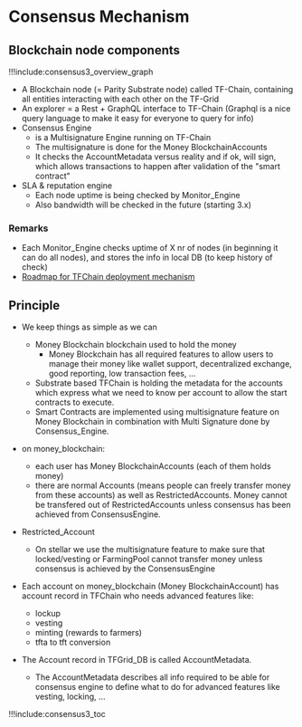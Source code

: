 # Consensus Mechanism

## Blockchain node components

!!!include:consensus3_overview_graph

- A Blockchain node (= Parity Substrate node) called TF-Chain, containing all entities interacting with each other on the TF-Grid
- An explorer = a Rest + GraphQL interface to TF-Chain (Graphql is a nice query language to make it easy for everyone to query for info)
- Consensus Engine
  - is a Multisignature Engine running on TF-Chain
  - The multisignature is done for the Money BlockchainAccounts
  - It checks the AccountMetadata versus reality and if ok, will sign, which allows transactions to happen after validation of the "smart contract"
- SLA & reputation engine
  - Each node uptime is being checked by Monitor_Engine
  - Also bandwidth will be checked in the future (starting 3.x)

### Remarks

<!-- - there are 9 TFChainNode = each node is operated by a TFGuardian -->
- Each Monitor_Engine checks uptime of X nr of nodes (in beginning it can do all nodes), and stores the info in local DB (to keep history of check)
- [Roadmap for TFChain deployment mechanism](roadmap_tfchain3)

## Principle

- We keep things as simple as we can
  - Money Blockchain blockchain used to hold the money
    - Money Blockchain has all required features to allow users to manage their money like wallet support, decentralized exchange, good reporting, low transaction fees, ...
  - Substrate based TFChain is holding the metadata for the accounts which express what we need to know per account to allow the start contracts to execute.
  - Smart Contracts are implemented using multisignature feature on Money Blockchain in combination with Multi Signature done by Consensus_Engine.
- on money_blockchain:
  - each user has Money BlockchainAccounts (each of them holds money)
  - there are normal Accounts (means people can freely transfer money from these accounts) as well as RestrictedAccounts. Money cannot be transfered out of RestrictedAccounts unless consensus has been achieved from ConsensusEngine.
- Restricted_Account
  - On stellar we use the multisignature feature to make sure that locked/vesting or FarmingPool cannot transfer money unless consensus is achieved by the ConsensusEngine

- Each account on money_blockchain (Money BlockchainAccount) has account record in TFChain who needs advanced features like:
  - lockup
  - vesting
  - minting (rewards to farmers)
  - tfta to tft conversion

- The Account record in TFGrid_DB is called AccountMetadata.
  - The AccountMetadata describes all info required to be able for consensus engine to define what to do for advanced features like vesting, locking, ...


!!!include:consensus3_toc